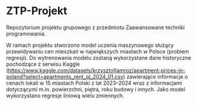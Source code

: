 # ZTP-Projekt

Repozytorium projektu grupowego z przedmiotu Zaawansowane techniki programowania.

W ramach projektu stworzono model uczenia maszynowego służący przewidywaniu cen mieszkań w największych miastach w Polsce (problem regresji). Do wytrenowania modelu zostaną wykorzystane dane historyczne pochodzące z serwisu Kaggle (https://www.kaggle.com/datasets/krzysztofjamroz/apartment-prices-in-poland?select=apartments_rent_pl_2024_01.csv) zawierające informacje o cenach lokali w 15 miastach Polski z lat 2023–2024 wraz z informacjami dotyczącymi m.in. powierzchni, piętra, roku budowy i innych. Jako model wykorzystano regresje liniową wielu zmiennych.